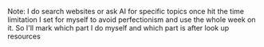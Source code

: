 Note:
I do search websites or ask AI for specific topics once hit the time limitation I set for myself to avoid perfectionism and use the whole week on it.
So I'll mark which part I do myself and which part is after look up resources
